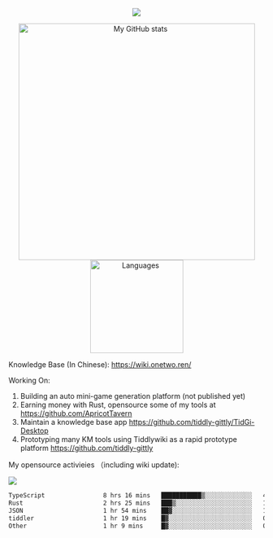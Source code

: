 <a href="https://github.com/linonetwo">
    <p align="center">
        <img src="https://github-profile-trophy.vercel.app/?username=linonetwo&column=7&theme=onedark"/>
    </p>
</a>
<a align="center" href="https://github.com/linonetwo">
  <p align="center">
    <img src="https://github-readme-stats.vercel.app/api?username=linonetwo&show_icons=true&count_private=true" alt="My GitHub stats" width="465"/>
    <img src="https://github-readme-stats.vercel.app/api/top-langs/?username=linonetwo&layout=compact&langs_count=10" alt="Languages" height="183">
  </p>
</a>

Knowledge Base (In Chinese): https://wiki.onetwo.ren/

Working On: 

1. Building an auto mini-game generation platform (not published yet)
1. Earning money with Rust, opensource some of my tools at https://github.com/ApricotTavern
1. Maintain a knowledge base app https://github.com/tiddly-gittly/TidGi-Desktop
1. Prototyping many KM tools using Tiddlywiki as a rapid prototype platform https://github.com/tiddly-gittly

My opensource activieies （including wiki update):

![](https://visitor-badge.glitch.me/badge?page_id=linonetwo.linonetwo)

<!--START_SECTION:waka-->

```txt
TypeScript                8 hrs 16 mins   ███████████▒░░░░░░░░░░░░░   44.80 %
Rust                      2 hrs 25 mins   ███▒░░░░░░░░░░░░░░░░░░░░░   13.17 %
JSON                      1 hr 54 mins    ██▓░░░░░░░░░░░░░░░░░░░░░░   10.36 %
tiddler                   1 hr 19 mins    █▓░░░░░░░░░░░░░░░░░░░░░░░   07.17 %
Other                     1 hr 9 mins     █▓░░░░░░░░░░░░░░░░░░░░░░░   06.27 %
```

<!--END_SECTION:waka-->
